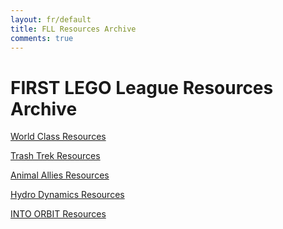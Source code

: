 ```yaml
---
layout: fr/default
title: FLL Resources Archive
comments: true
---
```


<div class="container">



<h1>FIRST LEGO League Resources Archive</h1>

<p> <a href="{{ site.baseurl }}/Resources/2014" class="btn btn-primary" role="button">World Class Resources</a></p>
<p> <a href="{{ site.baseurl }}/Resources/2015" class="btn btn-success" role="button">Trash Trek Resources</a></p>
<p> <a href="{{ site.baseurl }}/Resources/2016" class="btn btn-warning" role="button">Animal Allies Resources</a></p>
<p> <a href="{{ site.baseurl }}/Resources/2017" class="btn btn-info" role="button">Hydro Dynamics Resources</a></p>
<p> <a href="{{ site.baseurl }}/Resources/2018" class="btn btn-danger" role="button">INTO ORBIT Resources</a></p>
</div>
